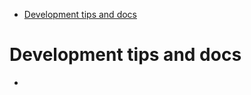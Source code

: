 <!-- START doctoc generated TOC please keep comment here to allow auto update -->
<!-- DON'T EDIT THIS SECTION, INSTEAD RE-RUN doctoc TO UPDATE -->


- [Development tips and docs](#development-tips-and-docs)

<!-- END doctoc generated TOC please keep comment here to allow auto update -->

# Development tips and docs

-

